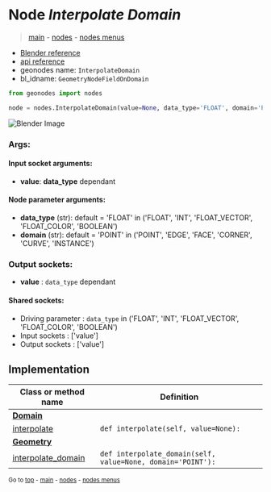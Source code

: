 # Node *Interpolate Domain*

> [main](../structure.md) - [nodes](nodes.md) - [nodes menus](nodes_menus.md)

- [Blender reference](https://docs.blender.org/manual/en/latest/modeling/geometry_nodes/utilities/interpolate_domain.html)
- [api reference](https://docs.blender.org/api/current/bpy.types.GeometryNodeFieldOnDomain.html)
- geonodes name: `InterpolateDomain`
- bl_idname: `GeometryNodeFieldOnDomain`

```python
from geonodes import nodes

node = nodes.InterpolateDomain(value=None, data_type='FLOAT', domain='POINT')
```

![Blender Image](https://docs.blender.org/manual/en/latest/_images/node-types_GeometryNodeFieldOnDomain.webp)

### Args:

#### Input socket arguments:

- **value**: **data_type** dependant

#### Node parameter arguments:

- **data_type** (str): default = 'FLOAT' in ('FLOAT', 'INT', 'FLOAT_VECTOR', 'FLOAT_COLOR', 'BOOLEAN')
- **domain** (str): default = 'POINT' in ('POINT', 'EDGE', 'FACE', 'CORNER', 'CURVE', 'INSTANCE')

### Output sockets:

- **value** : ``data_type`` dependant

#### Shared sockets:

- Driving parameter : ``data_type`` in ('FLOAT', 'INT', 'FLOAT_VECTOR', 'FLOAT_COLOR', 'BOOLEAN')
- Input sockets  : ['value']
- Output sockets : ['value']
## Implementation

| Class or method name | Definition |
|----------------------|------------|
| **[Domain](Domain.md)** |
| [interpolate](Domain.md#interpolate) | `def interpolate(self, value=None):` |
| **[Geometry](Geometry.md)** |
| [interpolate_domain](Geometry.md#interpolate_domain) | `def interpolate_domain(self, value=None, domain='POINT'):` |

<sub>Go to [top](#node-Interpolate-Domain) - [main](../structure.md) - [nodes](nodes.md) - [nodes menus](nodes_menus.md)</sub>

